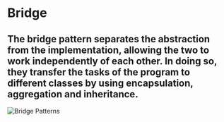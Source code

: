 # Bridge

## The bridge pattern separates the abstraction from the implementation, allowing the two to work independently of each other. In doing so, they transfer the tasks of the program to different classes by using encapsulation, aggregation and inheritance.

![Bridge Patterns](https://refactoring.guru/images/patterns/content/bridge/bridge.png)
